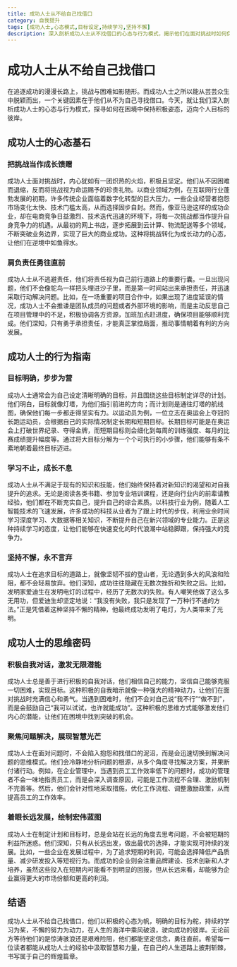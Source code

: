 ```yaml
---
title: 成功人士从不给自己找借口
category: 自我提升
tags: [成功人士,心态模式,目标设定,持续学习,坚持不懈]
description: 深入剖析成功人士从不找借口的心态与行为模式，揭示他们在面对挑战时如何保持积极姿态，设定明确目标，持续学习成长，以及坚持不懈追求成功的关键要素。
---
```

# 成功人士从不给自己找借口
在追逐成功的漫漫长路上，挑战与困难如影随形。而成功人士之所以能从芸芸众生中脱颖而出，一个关键因素在于他们从不为自己寻找借口。今天，就让我们深入剖析成功人士的心态与行为模式，探寻如何在困境中保持积极姿态，迈向个人目标的彼岸。

## 成功人士的心态基石

### 把挑战当作成长馈赠
成功人士面对挑战时，内心犹如有一团炽热的火焰，积极且坚定。他们从不因困难而退缩，反而将挑战视为命运赐予的珍贵礼物。以商业领域为例，在互联网行业蓬勃发展的初期，许多传统企业面临着数字化转型的巨大压力。一些企业经营者抱怨市场变化太快、技术门槛太高，从而选择固步自封。然而，像亚马逊这样的成功企业，却在电商竞争日益激烈、技术迭代迅速的环境下，将每一次挑战都当作提升自身竞争力的机遇。从最初的网上书店，逐步拓展到云计算、物流配送等多个领域，不断突破业务边界，实现了巨大的商业成功。这种将挑战转化为成长动力的心态，让他们在逆境中如鱼得水。

### 肩负责任勇往直前
成功人士从不逃避责任，他们将责任视为自己前行道路上的重要行囊。一旦出现问题，他们不会像鸵鸟一样把头埋进沙子里，而是第一时间站出来承担责任，并迅速采取行动解决问题。比如，在一场重要的项目合作中，如果出现了进度延误的情况，成功人士不会推诿是团队成员的问题或者外部环境的影响，而是主动反思自己在项目管理中的不足，积极协调各方资源，加班加点赶进度，确保项目能够顺利完成。他们深知，只有勇于承担责任，才能真正掌控局面，推动事情朝着有利的方向发展。

## 成功人士的行为指南

### 目标明确，步步为营
成功人士通常会为自己设定清晰明确的目标，并且围绕这些目标制定详尽的计划。他们明白，目标就像灯塔，为他们指引前进的方向；而计划则是通往灯塔的航线图，确保他们每一步都走得坚实有力。以运动员为例，一位立志在奥运会上夺冠的长跑运动员，会根据自己的实际情况制定长期和短期目标。长期目标可能是在奥运会上打破世界纪录、夺得金牌，而短期目标则会细化到每周的训练强度、每月的比赛成绩提升幅度等。通过将大目标分解为一个个可执行的小步骤，他们能够有条不紊地朝着最终目标迈进。

### 学习不止，成长不息
成功人士从不满足于现有的知识和技能，他们始终保持着对新知识的渴望和对自我提升的追求。无论是阅读各类书籍、参加专业培训课程，还是向行业内的前辈请教经验，他们都在不断充实自己，提升自己的综合素质。以科技行业为例，随着人工智能技术的飞速发展，许多成功的科技从业者为了跟上时代的步伐，利用业余时间学习深度学习、大数据等相关知识，不断提升自己在新兴领域的专业能力。正是这种持续学习的态度，让他们能够在快速变化的时代浪潮中站稳脚跟，保持强大的竞争力。

### 坚持不懈，永不言弃
成功人士在追求目标的道路上，就像坚韧不拔的登山者，无论遇到多大的风浪和险阻，都不会轻易放弃。他们深知，成功往往隐藏在无数次挫折和失败之后。比如，发明家爱迪生在发明电灯的过程中，经历了无数次的失败。有人嘲笑他做了这么多无用功，但爱迪生却坚定地说：“我没有失败，我只是发现了一万种行不通的方法。”正是凭借着这种坚持不懈的精神，他最终成功发明了电灯，为人类带来了光明。

## 成功人士的思维密码

### 积极自我对话，激发无限潜能
成功人士总是善于进行积极的自我对话，他们相信自己的能力，坚信自己能够克服一切困难，实现目标。这种积极的自我暗示就像一种强大的精神动力，让他们在面对挑战时充满信心和勇气。当遇到困难时，他们不会对自己说“我不行”“做不到”，而是会鼓励自己“我可以试试，也许就能成功”。这种积极的思维方式能够激发他们内心的潜能，让他们在困境中找到突破的机会。

### 聚焦问题解决，展现智慧光芒
成功人士在面对问题时，不会陷入抱怨和找借口的泥沼，而是会迅速切换到解决问题的思维模式。他们会冷静地分析问题的根源，从多个角度寻找解决方案，并果断付诸行动。例如，在企业管理中，当遇到员工工作效率低下的问题时，成功的管理者不会一味地指责员工，而是会深入调查原因，可能是工作流程不合理、激励机制不完善等。然后，他们会针对性地采取措施，优化工作流程、调整激励政策，从而提高员工的工作效率。

### 着眼长远发展，绘制宏伟蓝图
成功人士在制定计划和目标时，总是会站在长远的角度去思考问题，不会被短期的利益所迷惑。他们深知，只有从长远出发，做出最优的选择，才能实现可持续的发展。比如，一些企业在发展过程中，为了追求短期的利润，可能会选择降低产品质量、减少研发投入等短视行为。而成功的企业则会注重品牌建设、技术创新和人才培养，虽然这些投入在短期内可能看不到明显的回报，但从长远来看，却能够为企业赢得更大的市场份额和更高的利润。

## 结语

成功人士从不给自己找借口，他们以积极的心态为帆，明确的目标为舵，持续的学习为桨，不懈的努力为动力，在人生的海洋中乘风破浪，驶向成功的彼岸。无论前方等待他们的是惊涛骇浪还是艰难险阻，他们都能坚定信念，勇往直前。希望每一位读者都能从成功人士的经验中汲取智慧和力量，在自己的人生道路上披荆斩棘，书写属于自己的辉煌篇章。